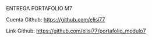 ENTREGA PORTAFOLIO M7

Cuenta Github: https://github.com/elisi77

Link Github: https://github.com/elisi77/portafolio_modulo7


